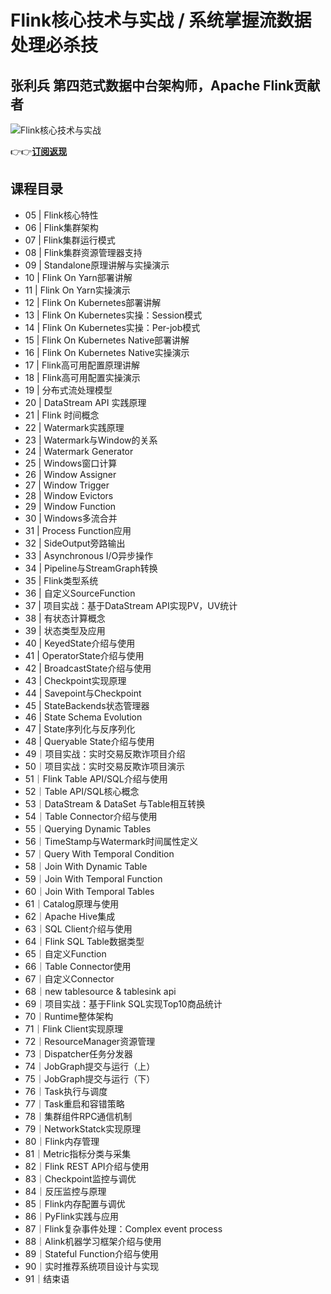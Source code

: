 Flink核心技术与实战 / 系统掌握流数据处理必杀技
===========================

张利兵 **第四范式数据中台架构师，Apache Flink贡献者**
-----------------------------------

![Flink核心技术与实战](https://www.geekgay.com/storage/geek/geek_a2288654934cc270b096222d8bb6c1da.jpg)  
  
👉👉[**订阅返现**](https://time.geekbang.org/column/intro/100058801?code=8QsvO4rNgdv7fQelrXUCKYUrbXbCKsKMsZtb-M57viM%3D "Flink核心技术与实战")  
  
课程目录
----

  
  
- 05 | Flink核心特性
- 06 | Flink集群架构
- 07 | Flink集群运行模式
- 08 | Flink集群资源管理器支持
- 09 | Standalone原理讲解与实操演示
- 10 | Flink On Yarn部署讲解
- 11 | Flink On Yarn实操演示
- 12 | Flink On Kubernetes部署讲解
- 13 | Flink On Kubernetes实操：Session模式
- 14 | Flink On Kubernetes实操：Per-job模式
- 15 | Flink On Kubernetes Native部署讲解
- 16 | Flink On Kubernetes Native实操演示
- 17 | Flink高可用配置原理讲解
- 18 | Flink高可用配置实操演示
- 19 | 分布式流处理模型
- 20 | DataStream API 实践原理
- 21 | Flink 时间概念
- 22 | Watermark实践原理
- 23 | Watermark与Window的关系
- 24 | Watermark Generator
- 25 | Windows窗口计算
- 26 | Window Assigner
- 27 | Window Trigger
- 28 | Window Evictors
- 29 | Window Function
- 30 | Windows多流合并
- 31 | Process Function应用
- 32 | SideOutput旁路输出
- 33 | Asynchronous I/O异步操作
- 34 | Pipeline与StreamGraph转换
- 35 | Flink类型系统
- 36 | 自定义SourceFunction
- 37 | 项目实战：基于DataStream API实现PV，UV统计
- 38 | 有状态计算概念
- 39 | 状态类型及应用
- 40 | KeyedState介绍与使用
- 41 | OperatorState介绍与使用
- 42 | BroadcastState介绍与使用
- 43 | Checkpoint实现原理
- 44 | Savepoint与Checkpoint
- 45 | StateBackends状态管理器
- 46 | State Schema Evolution
- 47 | State序列化与反序列化
- 48 | Queryable State介绍与使用
- 49｜项目实战：实时交易反欺诈项目介绍
- 50｜项目实战：实时交易反欺诈项目演示
- 51｜Flink Table API/SQL介绍与使用
- 52｜Table API/SQL核心概念
- 53｜DataStream &amp; DataSet 与Table相互转换
- 54｜Table Connector介绍与使用
- 55｜Querying Dynamic Tables
- 56｜TimeStamp与Watermark时间属性定义
- 57｜Query With Temporal Condition
- 58｜Join With Dynamic Table
- 59｜Join With Temporal Function
- 60｜Join With Temporal Tables
- 61｜Catalog原理与使用
- 62｜Apache Hive集成
- 63｜SQL Client介绍与使用
- 64｜Flink SQL Table数据类型
- 65｜自定义Function
- 66｜Table Connector使用
- 67｜自定义Connector
- 68｜new tablesource &amp; tablesink api
- 69｜项目实战：基于Flink SQL实现Top10商品统计
- 70｜Runtime整体架构
- 71｜Flink Client实现原理
- 72｜ResourceManager资源管理
- 73｜Dispatcher任务分发器
- 74｜JobGraph提交与运行（上）
- 75｜JobGraph提交与运行（下）
- 76｜Task执行与调度
- 77｜Task重启和容错策略
- 78｜集群组件RPC通信机制
- 79｜NetworkStatck实现原理
- 80｜Flink内存管理
- 81｜Metric指标分类与采集
- 82｜Flink REST API介绍与使用
- 83｜Checkpoint监控与调优
- 84｜反压监控与原理
- 85｜Flink内存配置与调优
- 86｜PyFlink实践与应用
- 87｜Flink复杂事件处理：Complex event process
- 88｜Alink机器学习框架介绍与使用
- 89｜Stateful Function介绍与使用
- 90｜实时推荐系统项目设计与实现
- 91｜结束语